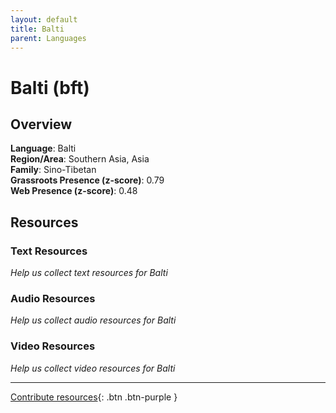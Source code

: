 ```yaml
---
layout: default
title: Balti
parent: Languages
---
```


# Balti (bft)

## Overview

**Language**: Balti  
**Region/Area**: Southern Asia, Asia  
**Family**: Sino-Tibetan  
**Grassroots Presence (z-score)**: 0.79  
**Web Presence (z-score)**: 0.48  

## Resources

### Text Resources
*Help us collect text resources for Balti*

### Audio Resources
*Help us collect audio resources for Balti*

### Video Resources
*Help us collect video resources for Balti*

---

[Contribute resources](https://forms.office.com/e/1SfLJx3u1r){: .btn .btn-purple }
